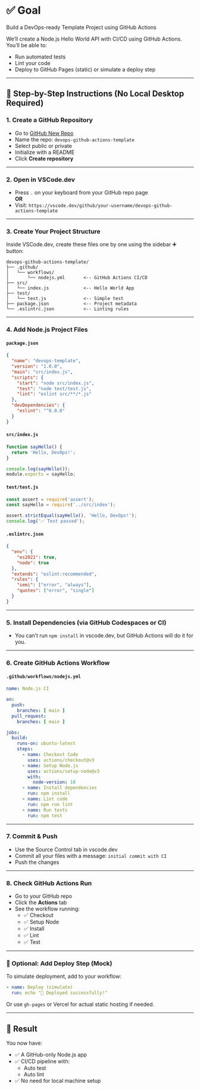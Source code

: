 # ✅ Goal

Build a DevOps-ready Template Project using GitHub Actions

We’ll create a Node.js Hello World API with CI/CD using GitHub Actions. You’ll be able to:

- Run automated tests
- Lint your code
- Deploy to GitHub Pages (static) or simulate a deploy step

---

## 🧱 Step-by-Step Instructions (No Local Desktop Required)

### 1. Create a GitHub Repository

- Go to [GitHub New Repo](https://github.com/new)
- Name the repo: `devops-github-actions-template`
- Select public or private
- Initialize with a README
- Click **Create repository**

---

### 2. Open in VSCode.dev

- Press `.` on your keyboard from your GitHub repo page  
  **OR**
- Visit: `https://vscode.dev/github/your-username/devops-github-actions-template`

---

### 3. Create Your Project Structure

Inside VSCode.dev, create these files one by one using the sidebar ➕ button:

```
devops-github-actions-template/
├── .github/
│   └── workflows/
│       └── nodejs.yml       <-- GitHub Actions CI/CD
├── src/
│   └── index.js             <-- Hello World App
├── test/
│   └── test.js              <-- Simple test
├── package.json             <-- Project metadata
└── .eslintrc.json           <-- Linting rules
```

---

### 4. Add Node.js Project Files

#### `package.json`

```json
{
  "name": "devops-template",
  "version": "1.0.0",
  "main": "src/index.js",
  "scripts": {
    "start": "node src/index.js",
    "test": "node test/test.js",
    "lint": "eslint src/**/*.js"
  },
  "devDependencies": {
    "eslint": "^8.0.0"
  }
}
```

#### `src/index.js`

```js
function sayHello() {
  return 'Hello, DevOps!';
}

console.log(sayHello());
module.exports = sayHello;
```

#### `test/test.js`

```js
const assert = require('assert');
const sayHello = require('../src/index');

assert.strictEqual(sayHello(), 'Hello, DevOps!');
console.log('✅ Test passed');
```

#### `.eslintrc.json`

```json
{
  "env": {
    "es2021": true,
    "node": true
  },
  "extends": "eslint:recommended",
  "rules": {
    "semi": ["error", "always"],
    "quotes": ["error", "single"]
  }
}
```

---

### 5. Install Dependencies (via GitHub Codespaces or CI)

- You can’t run `npm install` in vscode.dev, but GitHub Actions will do it for you.

---

### 6. Create GitHub Actions Workflow

#### `.github/workflows/nodejs.yml`

```yaml
name: Node.js CI

on:
  push:
    branches: [ main ]
  pull_request:
    branches: [ main ]

jobs:
  build:
    runs-on: ubuntu-latest
    steps:
      - name: Checkout Code
        uses: actions/checkout@v3
      - name: Setup Node.js
        uses: actions/setup-node@v3
        with:
          node-version: 18
      - name: Install dependencies
        run: npm install
      - name: Lint code
        run: npm run lint
      - name: Run tests
        run: npm test
```

---

### 7. Commit & Push

- Use the Source Control tab in vscode.dev
- Commit all your files with a message: `initial commit with CI`
- Push the changes

---

### 8. Check GitHub Actions Run

- Go to your GitHub repo
- Click the **Actions** tab
- See the workflow running:
  - ✅ Checkout
  - ✅ Setup Node
  - ✅ Install
  - ✅ Lint
  - ✅ Test

---

### 🎁 Optional: Add Deploy Step (Mock)

To simulate deployment, add to your workflow:

```yaml
- name: Deploy (simulate)
  run: echo "🚀 Deployed successfully!"
```

Or use `gh-pages` or Vercel for actual static hosting if needed.

---

## 🚀 Result

You now have:

- ✅ A GitHub-only Node.js app
- ✅ CI/CD pipeline with:
  - Auto test
  - Auto lint
- ✅ No need for local machine setup
